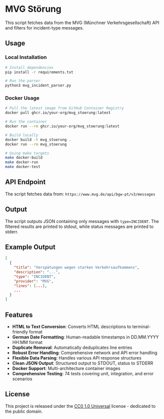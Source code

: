 # MVG Störung

This script fetches data from the MVG (Münchner Verkehrsgesellschaft) API and filters for incident-type messages.

## Usage

### Local Installation

```bash
# Install dependencies
pip install -r requirements.txt

# Run the parser
python3 mvg_incident_parser.py
```

### Docker Usage

```bash
# Pull the latest image from GitHub Container Registry
docker pull ghcr.io/your-org/mvg_stoerung:latest

# Run the container
docker run --rm ghcr.io/your-org/mvg_stoerung:latest

# Build locally
docker build -t mvg_stoerung .
docker run --rm mvg_stoerung

# Using make targets
make docker-build
make docker-run
make docker-test
```

## API Endpoint

The script fetches data from: `https://www.mvg.de/api/bgw-pt/v3/messages`

## Output

The script outputs JSON containing only messages with `type=INCIDENT`. The filtered results are printed to stdout, while status messages are printed to stderr.

## Example Output

```json
[
  {
    "title": "Verspätungen wegen starken Verkehrsaufkommens",
    "description": "...",
    "type": "INCIDENT",
    "provider": "MVG",
    "lines": [...],
    ...
  }
]
```

## Features

- **HTML to Text Conversion**: Converts HTML descriptions to terminal-friendly format
- **German Date Formatting**: Human-readable timestamps in DD.MM.YYYY HH:MM format
- **Duplicate Removal**: Automatically deduplicates line entries
- **Robust Error Handling**: Comprehensive network and API error handling
- **Flexible Data Parsing**: Handles various API response structures
- **Clean JSON Output**: Structured output to STDOUT, status to STDERR
- **Docker Support**: Multi-architecture container images
- **Comprehensive Testing**: 74 tests covering unit, integration, and error scenarios

## License

This project is released under the [CC0 1.0 Universal](LICENSE) license - dedicated to the public domain.
